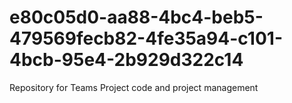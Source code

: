 # e80c05d0-aa88-4bc4-beb5-479569fecb82-4fe35a94-c101-4bcb-95e4-2b929d322c14
Repository for Teams Project code and project management
